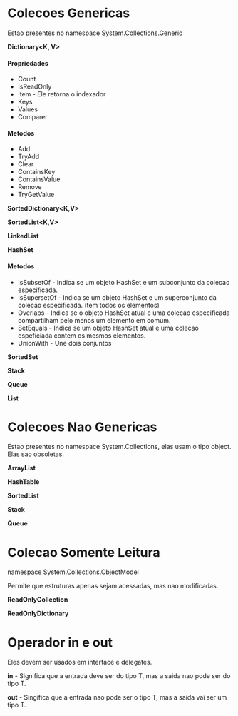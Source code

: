 # Colecoes Genericas

Estao presentes no namespace System.Collections.Generic

**Dictionary<K, V>**
<p>
  <h4>Propriedades</h4>
  <ul>
    <li>Count</li>
    <li>IsReadOnly</li>
    <li>Item - Ele retorna o indexador</li>
    <li>Keys</li>
    <li>Values</li>
    <li>Comparer</li>
  </ul>
  <h4>Metodos</h4>
  <ul>
    <li>Add</li>
    <li>TryAdd</li>
    <li>Clear</li>
    <li>ContainsKey</li>
    <li>ContainsValue</li>
    <li>Remove</li>
    <li>TryGetValue</li>
  </ul>
</p>

**SortedDictionary<K,V>**

**SortedList<K,V>**

**LinkedList<T>**

**HashSet<T>**

<div>
 <h4>Metodos</h4>
  <ul>
    <li>IsSubsetOf - Indica se um objeto HashSet e um subconjunto da colecao especificada.</li>
    <li>IsSupersetOf - Indica se um objeto HashSet e um superconjunto da colecao especificada. (tem todos os elementos)</li>
    <li>Overlaps - Indica se o objeto HashSet atual e uma colecao especificada compartilham pelo menos um elemento em comum.</li>
    <li>SetEquals - Indica se um objeto HashSet atual e uma colecao espeficiada contem os mesmos elementos.</li>
    <li>UnionWith - Une dois conjuntos</li>
  </ul>
</div>


**SortedSet<T>**

**Stack<T>**

**Queue<T>**

**List<T>**


# Colecoes Nao Genericas

Estao presentes no namespace System.Collections, elas usam o tipo object.
Elas sao obsoletas.

**ArrayList**

**HashTable**

**SortedList**

**Stack**

**Queue**

# Colecao Somente Leitura

namespace System.Collections.ObjectModel

Permite que estruturas apenas sejam acessadas, mas nao modificadas.

**ReadOnlyCollection<T>**

**ReadOnlyDictionary<T>**

# Operador in e out 

Eles devem ser usados em interface e delegates.

**in** - Significa que a entrada deve ser do tipo T, mas a saida nao pode ser do tipo T.

**out** - Singifica que a entrada nao pode ser o tipo T, mas a saida vai ser um tipo T.